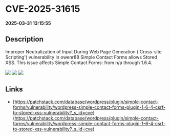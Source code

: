# CVE-2025-31615

**2025-03-31 13:15:55**

## Description
Improper Neutralization of Input During Web Page Generation ('Cross-site Scripting') vulnerability in owenr88 Simple Contact Forms allows Stored XSS. This issue affects Simple Contact Forms: from n/a through 1.6.4.

![](https://img.shields.io/static/v1?label=Score&message=7.1&color=red)
![](https://img.shields.io/static/v1?label=Severity&message=HIGH&color=red)
![](https://img.shields.io/static/v1?label=CWE&message=XSS&color=green)

## Links
- [https://patchstack.com/database/wordpress/plugin/simple-contact-forms/vulnerability/wordpress-simple-contact-forms-plugin-1-6-4-csrf-to-stored-xss-vulnerability?_s_id=cve](https://patchstack.com/database/wordpress/plugin/simple-contact-forms/vulnerability/wordpress-simple-contact-forms-plugin-1-6-4-csrf-to-stored-xss-vulnerability?_s_id=cve)
